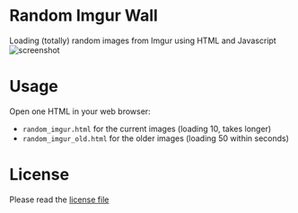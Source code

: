 Random Imgur Wall
=================

Loading (totally) random images from Imgur using HTML and Javascript
![screenshot](http://i.imgur.com/gmg3Q5w.png)

Usage
=======
Open one HTML in your web browser:
- `random_imgur.html` for the current images (loading 10, takes longer)
- `random_imgur_old.html` for the older images (loading 50 within seconds)

License
=======

Please read the [license file](LICENSE)
